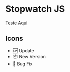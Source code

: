 # Stopwatch JS

[Teste Aqui](https://iglisson.github.io/stopwatch)

## Icons
- :up: Update
- :package: New Version
- :bug: Bug Fix
